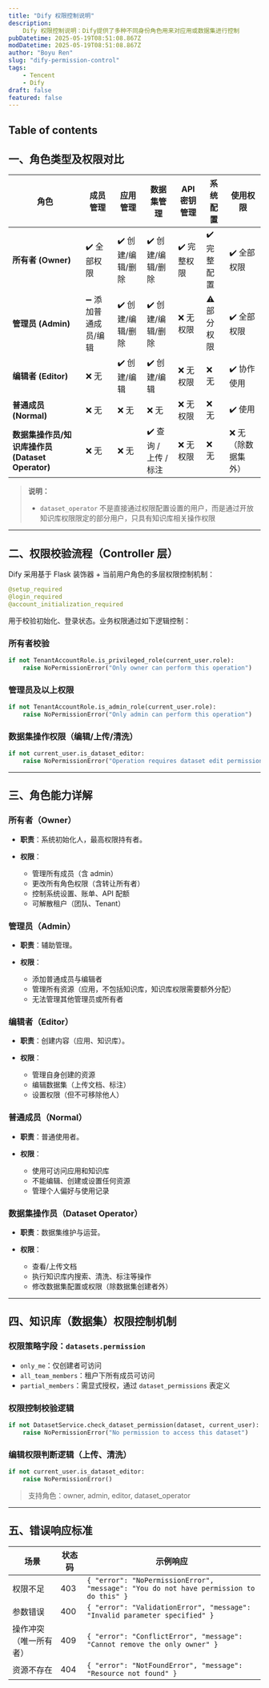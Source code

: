 ```yaml
---
title: "Dify 权限控制说明"
description: 
    Dify 权限控制说明：Dify提供了多种不同身份角色用来对应用或数据集进行控制
pubDatetime: 2025-05-19T08:51:08.867Z
modDatetime: 2025-05-19T08:51:08.867Z
author: "Boyu Ren"
slug: "dify-permission-control"
tags: 
    - Tencent
    - Dify
draft: false
featured: false
---
```


## Table of contents

## 一、角色类型及权限对比

| 角色                            | 成员管理        | 应用管理        | 数据集管理           | API 密钥管理 | 系统配置    | 使用权限       |
| ----------------------------- | ----------- | ----------- | --------------- | -------- | ------- | ---------- |
| **所有者 (Owner)**               | ✔️ 全部权限     | ✔️ 创建/编辑/删除 | ✔️ 创建/编辑/删除     | ✔️ 完整权限  | ✔️ 完整配置 | ✔️ 全部权限    |
| **管理员 (Admin)**               | ➖ 添加普通成员/编辑 | ✔️ 创建/编辑/删除 | ✔️ 创建/编辑/删除     | ❌ 无权限    | ⚠️ 部分权限 | ✔️ 全部权限    |
| **编辑者 (Editor)**              | ❌ 无         | ✔️ 创建/编辑    | ✔️ 创建/编辑        | ❌ 无权限    | ❌ 无     | ✔️ 协作使用    |
| **普通成员 (Normal)**             | ❌ 无         | ❌ 无         | ❌ 无             | ❌ 无权限    | ❌ 无     | ✔️ 使用      |
| **数据集操作员/知识库操作员 (Dataset Operator)** | ❌ 无         | ❌ 无         | ✔️ 查询 / 上传 / 标注 | ❌ 无权限    | ❌ 无     | ❌ 无（除数据集外） |

> **说明：**
>
> * `dataset_operator` 不是直接通过权限配置设置的用户，而是通过开放知识库权限限定的部分用户，只具有知识库相关操作权限

---

## 二、权限校验流程（Controller 层）

Dify 采用基于 Flask 装饰器 + 当前用户角色的多层权限控制机制：

```python
@setup_required
@login_required
@account_initialization_required
```

用于校验初始化、登录状态。业务权限通过如下逻辑控制：

### 所有者校验

```python
if not TenantAccountRole.is_privileged_role(current_user.role):
    raise NoPermissionError("Only owner can perform this operation")
```

### 管理员及以上权限

```python
if not TenantAccountRole.is_admin_role(current_user.role):
    raise NoPermissionError("Only admin can perform this operation")
```

### 数据集操作权限（编辑/上传/清洗）

```python
if not current_user.is_dataset_editor:
    raise NoPermissionError("Operation requires dataset edit permission")
```

---

## 三、角色能力详解

### 所有者（Owner）

* **职责**：系统初始化人，最高权限持有者。
* **权限**：

  * 管理所有成员（含 admin）
  * 更改所有角色权限（含转让所有者）
  * 控制系统设置、账单、API 配额
  * 可解散租户（团队、Tenant）

### 管理员（Admin）

* **职责**：辅助管理。
* **权限**：

  * 添加普通成员与编辑者
  * 管理所有资源（应用，不包括知识库，知识库权限需要额外分配）
  * 无法管理其他管理员或所有者

### 编辑者（Editor）

* **职责**：创建内容（应用、知识库）。
* **权限**：

  * 管理自身创建的资源
  * 编辑数据集（上传文档、标注）
  * 设置权限（但不可移除他人）

### 普通成员（Normal）

* **职责**：普通使用者。
* **权限**：

  * 使用可访问应用和知识库
  * 不能编辑、创建或设置任何资源
  * 管理个人偏好与使用记录

### 数据集操作员（Dataset Operator）

* **职责**：数据集维护与运营。
* **权限**：

  * 查看/上传文档
  * 执行知识库内搜索、清洗、标注等操作
  * 修改数据集配置或权限（除数据集创建者外）

---

## 四、知识库（数据集）权限控制机制

### 权限策略字段：`datasets.permission`

* `only_me`：仅创建者可访问
* `all_team_members`：租户下所有成员可访问
* `partial_members`：需显式授权，通过 `dataset_permissions` 表定义

### 权限控制校验逻辑

```python
if not DatasetService.check_dataset_permission(dataset, current_user):
    raise NoPermissionError("No permission to access this dataset")
```

### 编辑权限判断逻辑（上传、清洗）

```python
if not current_user.is_dataset_editor:
    raise NoPermissionError()
```

> 支持角色：owner, admin, editor, dataset\_operator

---

## 五、错误响应标准

| 场景          | 状态码 | 示例响应                                                                                   |
| ----------- | --- | -------------------------------------------------------------------------------------- |
| 权限不足        | 403 | `{ "error": "NoPermissionError", "message": "You do not have permission to do this" }` |
| 参数错误        | 400 | `{ "error": "ValidationError", "message": "Invalid parameter specified" }`             |
| 操作冲突（唯一所有者） | 409 | `{ "error": "ConflictError", "message": "Cannot remove the only owner" }`              |
| 资源不存在       | 404 | `{ "error": "NotFoundError", "message": "Resource not found" }`                        |

